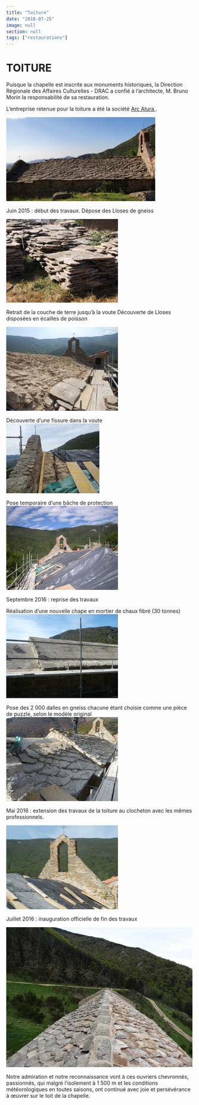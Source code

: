 ```yaml
---
title: "Toiture"
date: "2018-07-25"
image: null
section: null
tags: ["restaurations"]
---
```


# TOITURE

Puisque la chapelle est inscrite aux monuments historiques, la Direction Régionale des Affaires Culturelles - DRAC a confié à l’architecte, M. Bruno Morin la responsabilité de sa restauration.

L’entreprise retenue pour la toiture a été la société
<a href="http://arc-atura-restaurationdubaticatalan.blogspot.fr/" >
Arc Atura
</a>.

<img
  alt
  src="/images/dsc03501.jpg"
  style="width: 400px; height: 225px" />

Juin 2015 : début des travaux. Dépose des Lloses de gneiss

<img
  alt
  src="/images/mini-restauration-de-la-toiture-debut-des-travaux-55afd3cc68fab.jpg"
  style="width: 300px; height: 224px"
/>

Retrait de la couche de terre jusqu’à la voute Découverte de Lloses disposées en écailles de poisson

<img
  alt
  src="/images/p7162951-jpg.jpg"
  style="width: 300px; height: 225px"
/>

Découverte d’une fissure dans la voute
<img
  alt
  src="/images/mini-restauration-de-la-toiture-debut-des-travaux-559ce8615952f-1.jpg"
  style="width: 250px; height: 187px"
/>

Pose temporaire d’une bâche de protection
<img
  alt
  src="/images/dscn4945.jpg"
  style="width: 300px; height: 225px"
/>

Septembre 2016 : reprise des travaux

Réalisation d’une nouvelle chape en mortier de chaux fibré (30 tonnes)
<img
  alt
  src="/images/p9253775-jpg.jpg"
  style="width: 300px; height: 225px"
/>

Pose des 2 000 dalles en gneiss chacune étant choisie comme une pièce de puzzle, selon le modèle original
<img
  alt
  src="/images/21oct-jpg.jpg"
  style="width: 300px; height: 225px"
/>

Mai 2016 : extension des travaux de la toiture au clocheton avec les mêmes professionnels.

<img
  alt
  src="/images/CLOCHETON-16.jpg"
  style="width: 300px; height: 225px"
/>

Juillet 2016 : inauguration officielle de fin des travaux

<img
  alt
  src="/images/dsc05410-jpg.jpg"
  style="width: 500px; height: 375px"
/>

Notre admiration et notre reconnaissance vont à ces ouvriers chevronnés, passionnés, qui malgré l’isolement à 1 500 m et les conditions météorologiques en toutes saisons, ont continué avec joie et persévérance à œuvrer sur le toit de la chapelle.
